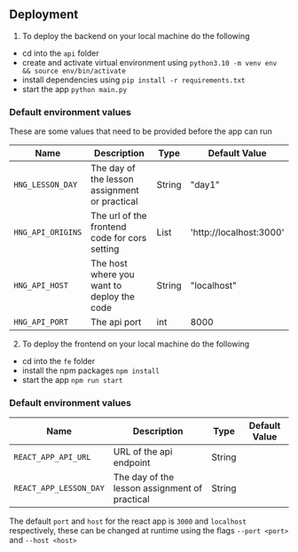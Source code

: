 ## Deployment
1. To deploy the backend on your local machine do the following
  - cd into the `api` folder
  - create and activate virtual environment using `python3.10 -m venv env && source env/bin/activate`
  - install dependencies using `pip install -r requirements.txt`
  - start the app `python main.py`

  ### Default environment values
  These are some values that need to be provided before the app can run
  
| Name                              | Description                                              | Type   | Default Value           |
|-----------------------------------|----------------------------------------------------------|--------|-------------------------|
|`HNG_LESSON_DAY`                   | The day of the lesson assignment or practical            | String | "day1"                  |
| `HNG_API_ORIGINS`                 | The url of the frontend code for cors setting            | List   | 'http://localhost:3000' |
| `HNG_API_HOST`                    | The host where you want to deploy the code               | String | "localhost"             |
| `HNG_API_PORT`                    | The api port                                             | int    | 8000                    |

2. To deploy the frontend on your local machine do the following
  - cd into the `fe` folder
  - install the npm packages `npm install`
  - start the app `npm run start`

### Default environment values
| Name                              | Description                                              | Type   | Default Value           |
|-----------------------------------|----------------------------------------------------------|--------|-------------------------|
| `REACT_APP_API_URL`               | URL of the api endpoint                                  | String | <no-defaults>           |
| `REACT_APP_LESSON_DAY`            | The day of the lesson assignment of practical            | String | <no-defaults>           |
  
  The default `port` and `host` for the react app is `3000` and `localhost` respectively, these can be changed at runtime using the flags `--port <port>` and `--host <host>`

